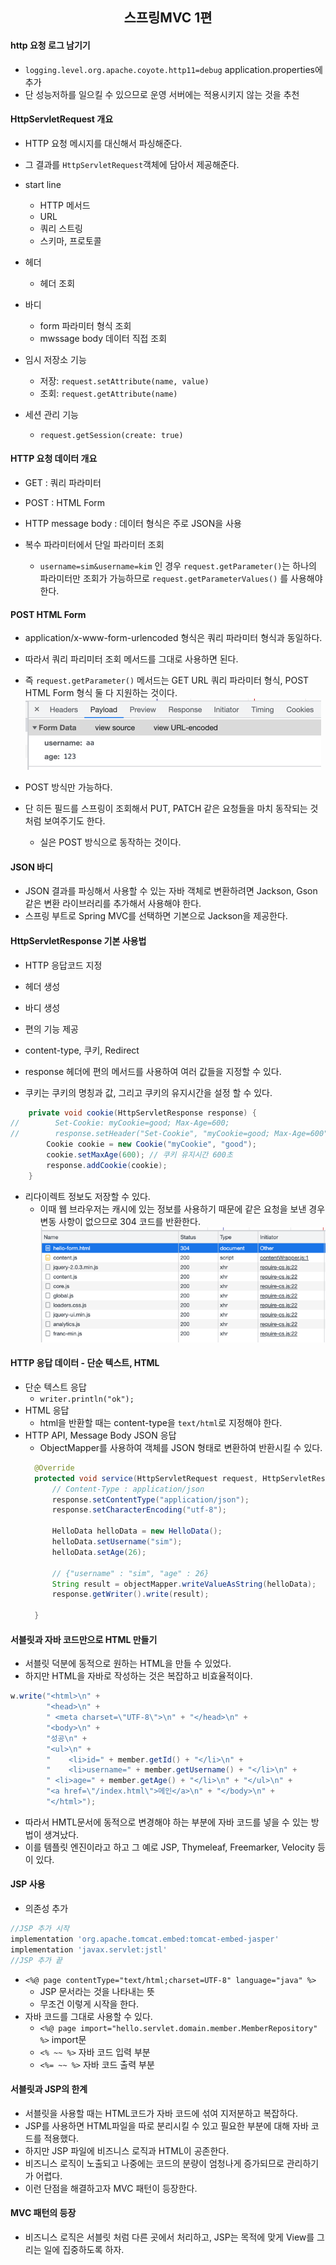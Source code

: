<div align="center">
    <h2>스프링MVC 1편</h2>
</div>

#### http 요청 로그 남기기
- `logging.level.org.apache.coyote.http11=debug` application.properties에 추가
- 단 성능저하를 일으킬 수 있으므로 운영 서버에는 적용시키지 않는 것을 추천

#### HttpServletRequest 개요
- HTTP 요청 메시지를 대신해서 파싱해준다.
- 그 결과를 `HttpServletRequest`객체에 담아서 제공해준다.

- start line
  - HTTP 메서드
  - URL
  - 쿼리 스트링
  - 스키마, 프로토콜
- 헤더
  - 헤더 조회
- 바디
  - form 파라미터 형식 조회
  - mwssage body 데이터 직접 조회

- 임시 저장소 기능
  - 저장: `request.setAttribute(name, value)`
  - 조회: `request.getAttribute(name)`
- 세션 관리 기능
  - `request.getSession(create: true)`

#### HTTP 요청 데이터 개요
- GET : 쿼리 파라미터
- POST : HTML Form
- HTTP message body : 데이터 형식은 주로 JSON을 사용

- 복수 파라미터에서 단일 파라미터 조회
  - `username=sim&username=kim` 인 경우 `request.getParameter()`는 하나의 파라미터만 조회가 가능하므로 `request.getParameterValues()` 를 사용해야 한다.

#### POST HTML Form
- application/x-www-form-urlencoded 형식은 쿼리 파라미터 형식과 동일하다.
- 따라서 쿼리 파리미터 조회 메서드를 그대로 사용하면 된다.
- 즉 `request.getParameter()` 메서드는 GET URL 쿼리 파라미터 형식, POST HTML Form 형식 둘 다 지원하는 것이다.
![img.png](img/img_1.png)

- POST 방식만 가능하다.
- 단 히든 필드를 스프링이 조회해서 PUT, PATCH 같은 요청들을 마치 동작되는 것처럼 보여주기도 한다.
  - 실은 POST 방식으로 동작하는 것이다.

#### JSON 바디
- JSON 결과를 파싱해서 사용할 수 있는 자바 객체로 변환하려면 Jackson, Gson같은 변환 라이브러리를 추가해서 사용해야 한다.
- 스프링 부트로 Spring MVC를 선택하면 기본으로 Jackson을 제공한다. 

#### HttpServletResponse 기본 사용법
- HTTP 응답코드 지정
- 헤더 생성
- 바디 생성

- 편의 기능 제공
- content-type, 쿠키, Redirect

- response 헤더에 편의 메서드를 사용하여 여러 값들을 지정할 수 있다.
- 쿠키는 쿠키의 명칭과 값, 그리고 쿠키의 유지시간을 설정 할 수 있다.
```java
    private void cookie(HttpServletResponse response) {
//        Set-Cookie: myCookie=good; Max-Age=600;
//        response.setHeader("Set-Cookie", "myCookie=good; Max-Age=600");
        Cookie cookie = new Cookie("myCookie", "good");
        cookie.setMaxAge(600); // 쿠키 유지시간 600초
        response.addCookie(cookie);
    }
```

- 리다이렉트 정보도 저장할 수 있다.
  - 이때 웹 브라우저는 캐시에 있는 정보를 사용하기 때문에 같은 요청을 보낸 경우 변동 사항이 없으므로 304 코드를 반환한다.
  ![img.png](img/img_2.png)

#### HTTP 응답 데이터 - 단순 텍스트, HTML
- 단순 텍스트 응답
  - `writer.println("ok");`
- HTML 응답
  - html을 반환할 때는 content-type을 `text/html`로 지정해야 한다.
- HTTP API, Message Body JSON 응답
  - ObjectMapper를 사용하여 객체를 JSON 형태로 변환하여 반환시킬 수 있다.
  ```java
    @Override
    protected void service(HttpServletRequest request, HttpServletResponse response) throws ServletException, IOException {
        // Content-Type : application/json
        response.setContentType("application/json");
        response.setCharacterEncoding("utf-8");

        HelloData helloData = new HelloData();
        helloData.setUsername("sim");
        helloData.setAge(26);

        // {"username" : "sim", "age" : 26}
        String result = objectMapper.writeValueAsString(helloData);
        response.getWriter().write(result);

    }
  ```

#### 서블릿과 자바 코드만으로 HTML 만들기
- 서블릿 덕분에 동적으로 원하는 HTML을 만들 수 있었다. 
- 하지만 HTML을 자바로 작성하는 것은 복잡하고 비효율적이다.
```java
w.write("<html>\n" +
        "<head>\n" +
        " <meta charset=\"UTF-8\">\n" + "</head>\n" +
        "<body>\n" +
        "성공\n" +
        "<ul>\n" +
        "    <li>id=" + member.getId() + "</li>\n" +
        "    <li>username=" + member.getUsername() + "</li>\n" +
        " <li>age=" + member.getAge() + "</li>\n" + "</ul>\n" +
        "<a href=\"/index.html\">메인</a>\n" + "</body>\n" +
        "</html>");
```

- 따라서 HMTL문서에 동적으로 변경해야 하는 부분에 자바 코드를 넣을 수 있는 방법이 생겨났다.
- 이를 템플릿 엔진이라고 하고 그 예로 JSP, Thymeleaf, Freemarker, Velocity 등이 있다.

#### JSP 사용
- 의존성 추가
```groovy
//JSP 추가 시작
implementation 'org.apache.tomcat.embed:tomcat-embed-jasper'
implementation 'javax.servlet:jstl' 
//JSP 추가 끝
```

- `<%@ page contentType="text/html;charset=UTF-8" language="java" %>`
  - JSP 문서라는 것을 나타내는 뜻
  - 무조건 이렇게 시작을 한다.
- 자바 코드를 그대로 사용할 수 있다.
  - `<%@ page import="hello.servlet.domain.member.MemberRepository" %>` import문
  - `<% ~~ %>` 자바 코드 입력 부분
  - `<%= ~~ %>` 자바 코드 출력 부분

#### 서블릿과 JSP의 한계
- 서블릿을 사용할 때는 HTML코드가 자바 코드에 섞여 지저분하고 복잡하다.
- JSP를 사용하면 HTML파일을 따로 분리시킬 수 있고 필요한 부분에 대해 자바 코드를 적용했다.
- 하지만 JSP 파일에 비즈니스 로직과 HTML이 공존한다.
- 비즈니스 로직이 노출되고 나중에는 코드의 분량이 엄청나게 증가되므로 관리하기가 어렵다.
- 이런 단점을 해결하고자 MVC 패턴이 등장한다.

#### MVC 패턴의 등장
- 비즈니스 로직은 서블릿 처럼 다른 곳에서 처리하고, JSP는 목적에 맞게 View를 그리는 일에 집중하도록 하자.



